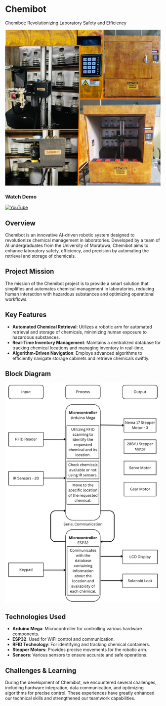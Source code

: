 # Chemibot
Chemibot: Revolutionizing Laboratory Safety and Efficiency

![Chemibot](/Images/Project.png)

### Watch Demo 
[![YouTube](http://i.ytimg.com/vi/t03VZ0-3U7E/hqdefault.jpg)](https://www.youtube.com/watch?v=t03VZ0-3U7E)

## Overview

Chemibot is an innovative AI-driven robotic system designed to revolutionize chemical management in laboratories. Developed by a team of AI undergraduates from the University of Moratuwa, Chemibot aims to enhance laboratory safety, efficiency, and precision by automating the retrieval and storage of chemicals.

## Project Mission

The mission of the Chemibot project is to provide a smart solution that simplifies and automates chemical management in laboratories, reducing human interaction with hazardous substances and optimizing operational workflows.

## Key Features

- **Automated Chemical Retrieval**: Utilizes a robotic arm for automated retrieval and storage of chemicals, minimizing human exposure to hazardous substances.
- **Real-Time Inventory Management**: Maintains a centralized database for tracking chemical locations and managing inventory in real-time.
- **Algorithm-Driven Navigation**: Employs advanced algorithms to efficiently navigate storage cabinets and retrieve chemicals swiftly.

## Block Diagram

![Chemibot](/Images/BlockDiagram.png)

## Technologies Used

- **Arduino Mega**: Microcontroller for controlling various hardware components.
- **ESP32**: Used for WiFi control and communication.
- **RFID Technology**: For identifying and tracking chemical containers.
- **Stepper Motors**: Provides precise movements for the robotic arm.
- **Sensors**: Various sensors to ensure accurate and safe operations.

## Challenges & Learning

During the development of Chemibot, we encountered several challenges, including hardware integration, data communication, and optimizing algorithms for precise control. These experiences have greatly enhanced our technical skills and strengthened our teamwork capabilities.
